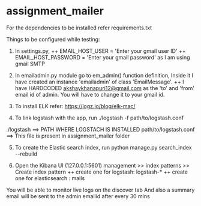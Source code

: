 # assignment_mailer

For the dependencies to be installed refer requirements.txt

Things to be configured while testing:
1) In settings.py,
++ EMAIL_HOST_USER = 'Enter your gmail user ID'
++ EMAIL_HOST_PASSWORD = 'Enter your gmail password' as I am using gmail SMTP

2) In emailadmin.py module go to em_admin() function definition, Inside it I have created an instance 'emailadmin' of class 'EmailMessage'.
++ I have HARDCODED akshaykhanapuri12@gmail.com as the 'to' and 'from' email id of admin. You will have to change it to your gmail id.

3) To install ELK refer: https://logz.io/blog/elk-mac/

4) To link logstash with the app, run
./logstash -f path/to/logstash.conf

./logstash ==> PATH WHERE LOGSTACH IS INSTALLED
path/to/logstash.conf ==> This file is present in assignment_mailer folder

5) To create the Elastic search index, run
python manage.py search_index --rebuild

6) Open the Kibana UI (127.0.0.1:5601)
management >> index patterns >> Create index pattern
++ create one for logstash: logstash-*
++ create one for elasticsearch : mails

You will be able to monitor live logs on the discover tab
And also a summary email will be sent to the admin emailid after every 30 mins
